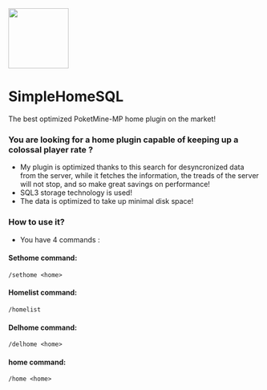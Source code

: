 <img src="https://www.seekpng.com/png/full/39-391516_glowing-purple-neon-icon-business-home-pink-image.png" width="120" height="120">

# SimpleHomeSQL

The best optimized PoketMine-MP home plugin on the market!

### You are looking for a home plugin capable of keeping up a colossal player rate ?

* My plugin is optimized thanks to this search for desyncronized data from the server, while it fetches the information, the treads of the server will not stop, and so make great savings on performance!
* SQL3 storage technology is used!
* The data is optimized to take up minimal disk space!

### How to use it?
* You have 4 commands :
#### Sethome command:
```
/sethome <home>
```
#### Homelist command:
```
/homelist
```
#### Delhome command:
```
/delhome <home>
```
#### home command:
```
/home <home>
```
